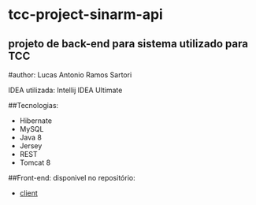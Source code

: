 # tcc-project-sinarm-api

## projeto de back-end para sistema utilizado para TCC

#author: Lucas Antonio Ramos Sartori

IDEA utilizada: Intellij IDEA Ultimate

##Tecnologias:
+ Hibernate
+ MySQL
+ Java 8
+ Jersey
+ REST
+ Tomcat 8

##Front-end:
disponivel no repositório:
+ [client](https://github.com/Sartori-RIA/tcc-project-sinarm-client)